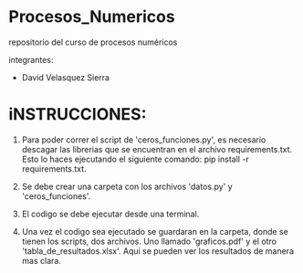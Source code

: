 # Procesos_Numericos
repositorio del curso de procesos numéricos 

integrantes:
- David Velasquez Sierra


# iNSTRUCCIONES:

1. Para poder correr el script de 'ceros_funciones.py', es necesario descagar las librerias que se encuentran en el archivo requirements.txt. Esto lo haces ejecutando el siguiente comando: pip install -r requirements.txt.

2. Se debe crear una carpeta con los archivos 'datos.py' y 'ceros_funciones'. 

3. El codigo se debe ejecutar desde una terminal.

4. Una vez el codigo sea ejecutado se guardaran en la carpeta, donde se tienen los scripts, dos archivos.
Uno llamado 'graficos.pdf' y el otro 'tabla_de_resultados.xlsx'. Aqui se pueden ver los resultados de manera mas clara.
